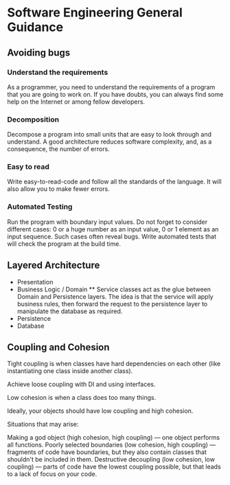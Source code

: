 # Software Engineering General Guidance


## Avoiding bugs

### Understand the requirements

As a programmer, you need to understand the requirements of a program that you are going to work on. If you have doubts, you can always find some help on the Internet or among fellow developers.

### Decomposition

Decompose a program into small units that are easy to look through and understand. A good architecture reduces software complexity, and, as a consequence, the number of errors.


### Easy to read

Write easy-to-read-code and follow all the standards of the language. It will also allow you to make fewer errors.

### Automated Testing

Run the program with boundary input values. Do not forget to consider different cases: 0 or a huge number as an input value, 0 or 1 element as an input sequence. Such cases often reveal bugs.
Write automated tests that will check the program at the build time.



## Layered Architecture

* Presentation
* Business Logic / Domain
** Service classes act as the glue between Domain and Persistence layers. The idea is that the service will apply business rules, then forward the request to the persistence layer to manipulate the database as required.
* Persistence
* Database



## Coupling and Cohesion


Tight coupling is when classes have hard dependencies on each other (like instantiating one class inside another class).

Achieve loose coupling with DI and using interfaces.



Low cohesion is when a class does too many things.


Ideally, your objects should have low coupling and high cohesion.


Situations that may arise:


Making a god object (high cohesion, high coupling) — one object performs all functions.
Poorly selected boundaries (low cohesion, high coupling) — fragments of code have boundaries, but they also contain classes that shouldn't be included in them.
Destructive decoupling (low cohesion, low coupling) — parts of code have the lowest coupling possible, but that leads to a lack of focus on your code.
